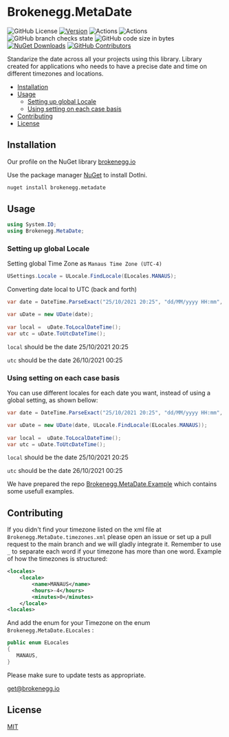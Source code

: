 # Brokenegg.MetaDate


![GitHub License](https://img.shields.io/github/license/brokenegg-io/Brokenegg.MetaDate)
[![Version](https://img.shields.io/badge/version-0.0.1.RC-red.svg)](https://semver.org)
![Actions](https://github.com/brokenegg-io/Brokenegg.MetaDate/actions/workflows/ci.yml/badge.svg)
![Actions](https://github.com/brokenegg-io/Brokenegg.MetaDate/actions/workflows/release.yml/badge.svg)
![GitHub branch checks state](https://img.shields.io/github/checks-status/brokenegg-io/Brokenegg.MetaDate/dev)
![GitHub code size in bytes](https://img.shields.io/github/languages/code-size/brokenegg-io/Brokenegg.MetaDate)
[![NuGet Downloads](https://img.shields.io/nuget/dt/Brokenegg.MetaDate.svg)](https://www.nuget.org/packages/Brokenegg.MetaDate/)
[![GitHub Contributors](https://img.shields.io/github/contributors/brokenegg-io/Brokenegg.MetaDate)](https://github.com/brokenegg-io/Brokenegg.MetaDate/graphs/contributors)
            
Standarize the date across all your projects using this library. Library created for applications who needs to have a precise date and time on different timezones and locations.

* [Installation](#installation)
* [Usage](#usage)
    * [Setting up global Locale](#setting-up-global-locale)  
    * [Using setting on each case basis](#using-setting-on-each-case-basis)
* [Contributing](#contributing)
* [License](#license)

## Installation

Our profile on the NuGet library [brokenegg.io](https://www.nuget.org/profiles/brokenegg.io)

Use the package manager [NuGet](https://www.nuget.org/) to install DotIni.

```bash
nuget install brokenegg.metadate
```

## Usage

```csharp
using System.IO;
using Brokenegg.MetaDate;
```

### Setting up global Locale 

Setting global Time Zone as `Manaus Time Zone (UTC-4)`

```csharp
USettings.Locale = ULocale.FindLocale(ELocales.MANAUS);
```

Converting date local to UTC (back and forth)

```csharp
var date = DateTime.ParseExact("25/10/2021 20:25", "dd/MM/yyyy HH:mm", null);

var uDate = new UDate(date);
            
var local =  uDate.ToLocalDateTime();
var utc = uDate.ToUtcDateTime();
```

`local` should be the date 25/10/2021 20:25

`utc`  should be the date 26/10/2021 00:25

### Using setting on each case basis

You can use different locales for each date you want, instead of using a global setting, as shown bellow:

```csharp
var date = DateTime.ParseExact("25/10/2021 20:25", "dd/MM/yyyy HH:mm", null);

var uDate = new UDate(date, ULocale.FindLocale(ELocales.MANAUS));
            
var local =  uDate.ToLocalDateTime();
var utc = uDate.ToUtcDateTime();
```

`local` should be the date 25/10/2021 20:25

`utc`  should be the date 26/10/2021 00:25

We have prepared the repo [Brokenegg.MetaDate.Example](https://github.com/brokenegg-io/Brokenegg.MetaDate.Example) which contains some usefull examples.

## Contributing

If you didn't find your timezone listed on the xml file at `Brokenegg.MetaDate.timezones.xml` please open an issue or set up a pull request to the main branch and we will gladly integrate it. Remember to use `_` to separate each word if your timezone has more than one word.
Example of how the timezones is structured:

```xml
<locales>
    <locale>
        <name>MANAUS</name>
        <hours>-4</hours>
        <minutes>0</minutes>
    </locale>
<locales>    
```

And add the enum for your Timezone on the enum `Brokenegg.MetaDate.ELocales` :

```csharp
public enum ELocales
{
   MANAUS,
}
````

Please make sure to update tests as appropriate.

[get@brokenegg.io](mailto:get@brokenegg.io)

## License
[MIT](https://choosealicense.com/licenses/mit/)
